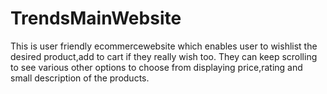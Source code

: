 # TrendsMainWebsite
This is user friendly ecommercewebsite which enables user to wishlist the desired product,add to cart if they really wish too.
They can keep scrolling to see various other options to choose from displaying price,rating and small description of the  products.

